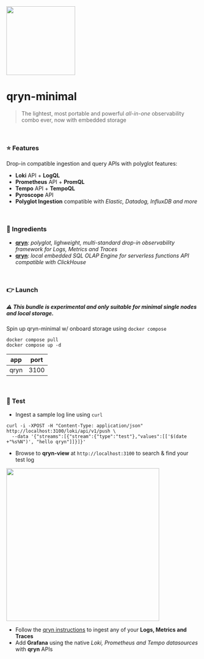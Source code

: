 <img src="https://user-images.githubusercontent.com/1423657/218816262-e0e8d7ad-44d0-4a7d-9497-0d383ed78b83.png" width=180>

# qryn-minimal

> The lightest, most portable and powerful _all-in-one_ observability combo ever, now with embedded storage

<br>

### ⭐ Features
Drop-in compatible ingestion and query APIs with polyglot features:
- **Loki** API + **LogQL**
- **Prometheus** API + **PromQL**
- **Tempo** API + **TempoQL**
- **Pyroscope** API
- **Polyglot Ingestion** compatible with _Elastic, Datadog, InfluxDB and more_

<br>

### 🍪 Ingredients
- **[qryn](https://github.com/metrico/qryn)**: _polyglot, lighweight, multi-standard drop-in observability framework for Logs, Metrics and Traces_
- **[qryn](https://github.com/cowsdb/cowsdb)**: _local embedded SQL OLAP Engine for serverless functions API compatible with ClickHouse_


<br>

### 👉 Launch

##### ⚠️ This bundle is experimental and only suitable for minimal single nodes and local storage.

Spin up qryn-minimal w/ onboard storage using `docker compose`
```
docker compose pull
docker compose up -d
```

| app | port |
|---|---|
| qryn | 3100 |

<br>

### 🔎 Test
- Ingest a sample log line using `curl`
```
curl -i -XPOST -H "Content-Type: application/json" http://localhost:3100/loki/api/v1/push \
  --data '{"streams":[{"stream":{"type":"test"},"values":[['$(date +"%s%N")', "hello qryn"]]}]}'
```

- Browse to **qryn-view** at `http://localhost:3100` to search & find your test log

<img src="https://github.com/metrico/qryn-minimal/assets/1423657/d05e0442-08de-486c-85de-e3d69b87716c" width=400 >

- Follow the [qryn instructions](https://qryn.metrico.in/#/) to ingest any of your **Logs, Metrics and Traces**
- Add **Grafana** using the native _Loki, Prometheus and Tempo datasources_ with **qryn** APIs
